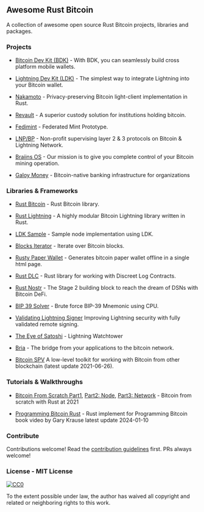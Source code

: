 ## Awesome Rust Bitcoin
A collection of awesome open source Rust Bitcoin projects, libraries and packages.

### Projects
- [Bitcoin Dev Kit (BDK)](https://bitcoindevkit.org/) - With BDK, you can seamlessly build cross platform mobile wallets.
  
- [Lightning Dev Kit (LDK)](https://lightningdevkit.org/) - The simplest way to integrate Lightning into your Bitcoin wallet.
  
- [Nakamoto](https://github.com/cloudhead/nakamoto) - Privacy-preserving Bitcoin light-client implementation in Rust.
  
- [Revault](https://revault.dev/) - A superior custody solution for institutions holding bitcoin.
  
- [Fedimint](https://fedimint.org/) - Federated Mint Prototype.
  
- [LNP/BP](https://www.lnp-bp.org/) - Non-profit supervising layer 2 & 3 protocols on Bitcoin & Lightning Network.
  
- [Braiins OS](https://braiins.com/bitcoin-mining-stack-upgrade) - Our mission is to give you complete control of your Bitcoin mining operation.
  
- [Galoy Money](https://galoy.io/) - Bitcoin-native banking infrastructure for organizations

### Libraries & Frameworks
- [Rust Bitcoin](https://github.com/rust-bitcoin/rust-bitcoin) - Rust Bitcoin library.
  
- [Rust Lightning](https://github.com/lightningdevkit/rust-lightning) - A highly modular Bitcoin Lightning library written in Rust.
  
- [LDK Sample](https://github.com/lightningdevkit/ldk-sample) - Sample node implementation using LDK.
  
- [Blocks Iterator](https://github.com/RCasatta/blocks_iterator) - Iterate over Bitcoin blocks.
  
- [Rusty Paper Wallet](https://github.com/RCasatta/rusty-paper-wallet) - Generates bitcoin paper wallet offline in a single html page.
  
- [Rust DLC](https://github.com/p2pderivatives/rust-dlc) - Rust library for working with Discreet Log Contracts.
  
- [Rust Nostr](https://github.com/rajarshimaitra/rust-nostr) - The Stage 2 building block to reach the dream of DSNs with Bitcoin DeFi.
  
- [BIP 39 Solver](https://github.com/johncantrell97/bip39-solver-cpu) - Brute force BIP-39 Mnemonic using CPU.
  
- [Validating Lightning Signer](https://gitlab.com/lightning-signer/docs/) Improving Lightning security with fully validated remote signing.
  
- [The Eye of Satoshi](https://github.com/talaia-labs/rust-teos) - Lightning Watchtower

- [Bria](https://github.com/GaloyMoney/bria) - The bridge from your applications to the bitcoin network.
  
- [Bitcoin SPV](https://github.com/summa-tx/bitcoin-spv) A low-level toolkit for working with Bitcoin from other blockchain (latest update 2021-06-26).

### Tutorials & Walkthroughs
- [Bitcoin From Scratch Part1](https://monokh.com/posts/bitcoin-from-scratch-part-1), [Part2: Node](https://monokh.com/posts/bitcoin-from-scratch-part-2), [Part3: Network](https://monokh.com/posts/bitcoin-from-scratch-part-3) - Bitcoin from scratch with Rust  at 2021
  
- [Programming Bitcoin Rust](https://www.youtube.com/playlist?list=PLa5eH26KEhkf87-l9WizXX_N17uICIQ21) - Rust implement for Programming Bitcoin book video by Gary Krause latest update 2024-01-10

### Contribute
Contributions welcome! Read the [contribution guidelines](contributing.md) first. PRs always welcome!

### License - MIT License

[![CC0](http://mirrors.creativecommons.org/presskit/buttons/88x31/svg/cc-zero.svg)](http://creativecommons.org/publicdomain/zero/1.0)

To the extent possible under law, the author has waived all copyright and related or neighboring rights to this work.